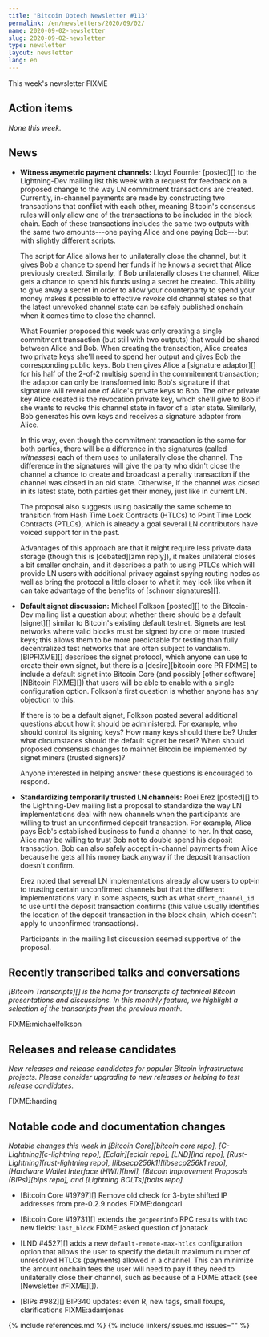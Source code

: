```yaml
---
title: 'Bitcoin Optech Newsletter #113'
permalink: /en/newsletters/2020/09/02/
name: 2020-09-02-newsletter
slug: 2020-09-02-newsletter
type: newsletter
layout: newsletter
lang: en
---
```

This week's newsletter FIXME

## Action items

*None this week.*

## News

- **Witness asymetric payment channels:** Lloyd Fournier [posted][] to
  the Lightning-Dev mailing list this week with a request for feedback
  on a proposed change to the way LN commitment transactions are
  created.  Currently, in-channel payments are made by constructing two
  transactions that conflict with each other, meaning Bitcoin's
  consensus rules will only allow one of the transactions to be included
  in the block chain.  Each of these transactions includes the same two
  outputs with the same two amounts---one paying Alice and one paying
  Bob---but with slightly different scripts.

  The script for Alice allows her to unilaterally close the channel, but
  it gives Bob a chance to spend her funds if he knows a secret that
  Alice previously created.  Similarly, if Bob unilaterally closes the
  channel, Alice gets a chance to spend his funds using a secret he
  created.  This ability to give away a secret in order to allow your
  counterparty to spend your money makes it possible to effective
  *revoke* old channel states so that the latest unrevoked channel state
  can be safely published onchain when it comes time to close the
  channel.

  What Fournier proposed this week was only creating a single commitment
  transaction (but still with two outputs) that would be shared between
  Alice and Bob.  When creating the transaction, Alice creates two
  private keys she'll need to spend her output and gives Bob the
  corresponding public keys.  Bob then gives Alice a [signature
  adaptor][] for his half of the 2-of-2 multisig spend in the commitement
  transaction; the adaptor can only be transformed into Bob's signature
  if that signature will reveal one of Alice's private keys to Bob.  The
  other private key Alice created is the revocation private key, which
  she'll give to Bob if she wants to revoke this channel state in favor
  of a later state.  Similarly, Bob generates his own keys and receives
  a signature adaptor from Alice.
               
  In this way, even though the commitment transaction is the same for
  both parties, there will be a difference in the signatures (called
  *witnesses*) each of them uses to unilaterally close the channel.
  The difference in the signatures will give the party who didn't close
  the channel a chance to create and broadcast a penalty transaction if
  the channel was closed in an old state.  Otherwise, if the channel was
  closed in its latest state, both parties get their money, just like in
  current LN.

  The proposal also suggests using basically the same scheme to
  transition from Hash Time Lock Contracts (HTLCs) to Point Time Lock
  Contracts (PTLCs), which is already a goal several LN contributors
  have voiced support for in the past.

  Advantages of this approach are that it might require less private
  data storage (though this is [debated][zmn reply]), it makes unilateral closes
  a bit smaller onchain, and it describes a path to using PTLCs which
  will provide LN users with additional privacy against spying routing
  nodes as well as bring the protocol a little closer to what it may
  look like when it can take advantage of the benefits of [schnorr
  signatures][].

- **Default signet discussion:** Michael Folkson [posted][] to the
  Bitcoin-Dev mailing list a question about whether there should be a
  default [signet][] similar to Bitcoin's existing default testnet.
  Signets are test networks where valid blocks must be
  signed by one or more trusted keys; this allows them to be more
  predictable for testing than fully decentralized test networks that
  are often subject to vandalism.  [BIPFIXME][] describes the signet
  protocol, which anyone can use to create their own signet, but there
  is a [desire][bitcoin core PR FIXME] to include a default signet into
  Bitcoin Core (and possibly [other software][NBitcoin FIXME][]) that
  users will be able to enable with a single configuration option.
  Folkson's first question is whether anyone has any objection to this.

    If there is to be a default signet, Folkson posted several
    additional questions about how it should be administered.  For
    example, who should control its signing keys?  How many keys should
    there be?  Under what circumstaces should the default signet be
    reset?  When should proposed consensus changes to mainnet Bitcoin be
    implemented by signet miners (trusted signers)?

    Anyone interested in helping answer these questions is encouraged to
    respond.

- **Standardizing temporarily trusted LN channels:** Roei Erez
  [posted][] to the Lightning-Dev mailing list a proposal to standardize
  the way LN implementations deal with new channels when the
  participants are willing to trust an unconfirmed deposit transaction.
  For example, Alice pays Bob's established business to fund a
  channel to her.  In that case, Alice may be willing to trust Bob not
  to double spend his deposit transaction.  Bob can also safely accept
  in-channel payments from Alice because he gets all his money back
  anyway if the deposit transaction doesn't confirm.

    Erez noted that several LN implementations already allow users to
    opt-in to trusting certain unconfirmed channels but that the
    different implementations vary in some aspects, such as what
    `short_channel_id` to use until the deposit transaction confirms
    (this value usually identifies the location of the deposit
    transaction in the block chain, which doesn't apply to unconfirmed
    transactions).

    Participants in the mailing list discussion seemed supportive of the
    proposal.

## Recently transcribed talks and conversations

*[Bitcoin Transcripts][] is the home for transcripts of technical
Bitcoin presentations and discussions. In this monthly feature, we
highlight a selection of the transcripts from the previous month.*

FIXME:michaelfolkson

## Releases and release candidates

*New releases and release candidates for popular Bitcoin infrastructure
projects.  Please consider upgrading to new releases or helping to test
release candidates.*

FIXME:harding

## Notable code and documentation changes

*Notable changes this week in [Bitcoin Core][bitcoin core repo],
[C-Lightning][c-lightning repo], [Eclair][eclair repo], [LND][lnd repo],
[Rust-Lightning][rust-lightning repo], [libsecp256k1][libsecp256k1 repo],
[Hardware Wallet Interface (HWI)][hwi], [Bitcoin Improvement Proposals
(BIPs)][bips repo], and [Lightning BOLTs][bolts repo].*

- [Bitcoin Core #19797][] Remove old check for 3-byte shifted IP addresses from pre-0.2.9 nodes FIXME:dongcarl

- [Bitcoin Core #19731][] extends the `getpeerinfo` RPC results with two new
  fields: `last_block` FIXME:asked question of jonatack

- [LND #4527][] adds a new `default-remote-max-htlcs` configuration
  option that allows the user to specify the default maximum number of
  unresolved HTLCs (payments) allowed in a channel.  This can minimize
  the amount onchain fees the user will need to pay if they need to
  unilaterally close their channel, such as because of a FIXME attack
  (see [Newsletter #FIXME][]).

- [BIPs #982][] BIP340 updates: even R, new tags, small fixups, clarifications FIXME:adamjonas

{% include references.md %}
{% include linkers/issues.md issues="" %}
